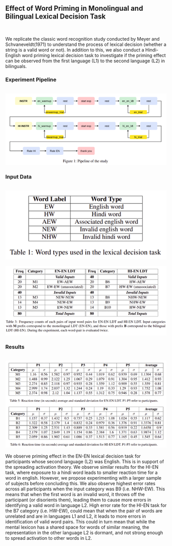 ## Effect of Word Priming in Monolingual and Bilingual Lexical Decision Task
<br/>

We replicate the classic word recognition study conducted by Meyer and Schvaneveldt(1971) to understand the process of lexical decision (whether a string is a valid word or not). In addition to this, we also conduct a Hindi-English word priming lexical decision task to investigate if the priming effect can be observed from the first language (L1) to the second language (L2) in bilinguals.


### Experiment Pipeline
<br/>

<img src="./figures/pipeline.png" alt="Pipeline">

<br/>

### Input Data
<br/>

<img src="./figures/word_types.png" alt="Input word types">

<br/>


<br/>

<img src="./figures/input_types.png" alt="Input categories for the EN-EN and the HI-EN Lexical Decision Task">

<br/>


### Results
<br/>

<img src="./figures/rt.png" alt="Response Time (in seconds)" >

<br/>

We observe priming effect in the EN-EN lexical decision task for participants whose second language (L2) was English. This is in support of the spreading activation theory. We observe similar results for the HI-EN task, where exposure to a hindi word leads to smaller reaction time for a word in english. However, we propose experimenting with a larger sample of subjects before concluding this. We also observe highest error rates across all participants when the input category was B9 (i.e. NHW-EW). This means that when the first word is an invalid word, it throws off the participant (or disorients them), leading them to cause more errors in identifying a valid word in language L2. High error rate for the HI-EN task for the B7 category (i.e. HW-EW), could mean that when the pair of words are unrelated and are in languages L1 and L2, it leads to more errors in identification of valid word pairs. This could in turn mean that while the mental lexicon has a shared space for words of similar meaning, the representation in the other language L2 is dormant, and not strong enough to spread activation to other words in L2.